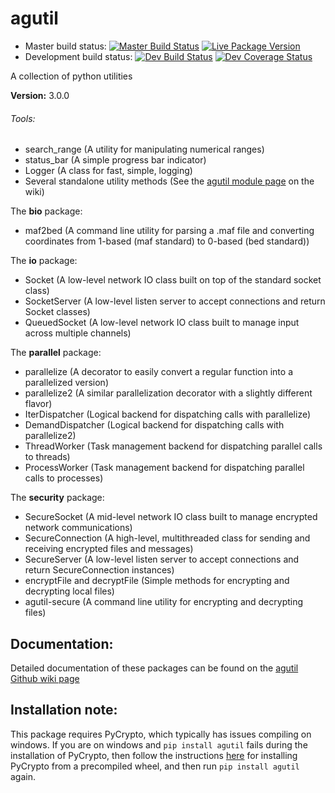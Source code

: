 # agutil
* Master build status: [![Master Build Status](https://travis-ci.org/agraubert/agutil.svg?branch=master)](https://travis-ci.org/agraubert/agutil) [![Live Package Version](https://img.shields.io/pypi/v/agutil.svg)](https://pypi.python.org/pypi/agutil)
* Development build status: [![Dev Build Status](https://travis-ci.org/agraubert/agutil.svg?branch=dev)](https://travis-ci.org/agraubert/agutil) [![Dev Coverage Status](https://coveralls.io/repos/github/agraubert/agutil/badge.svg?branch=dev)](https://coveralls.io/github/agraubert/agutil?branch=dev)

A collection of python utilities

__Version:__ 3.0.0

###### Tools:
* search_range (A utility for manipulating numerical ranges)
* status_bar (A simple progress bar indicator)
* Logger (A class for fast, simple, logging)
* Several standalone utility methods (See the [agutil module page](https://github.com/agraubert/agutil/wiki/agutil-%28main-module%29) on the wiki)

The __bio__ package:

* maf2bed (A command line utility for parsing a .maf file and converting coordinates from 1-based (maf standard) to 0-based (bed standard))

The __io__ package:

* Socket (A low-level network IO class built on top of the standard socket class)
* SocketServer (A low-level listen server to accept connections and return Socket classes)
* QueuedSocket (A low-level network IO class built to manage input across multiple channels)

The __parallel__ package:

* parallelize (A decorator to easily convert a regular function into a parallelized version)
* parallelize2 (A similar parallelization decorator with a slightly different flavor)
* IterDispatcher (Logical backend for dispatching calls with parallelize)
* DemandDispatcher (Logical backend for dispatching calls with parallelize2)
* ThreadWorker (Task management backend for dispatching parallel calls to threads)
* ProcessWorker (Task management backend for dispatching parallel calls to processes)

The __security__ package:

* SecureSocket (A mid-level network IO class built to manage encrypted network communications)
* SecureConnection (A high-level, multithreaded class for sending and receiving encrypted files and messages)
* SecureServer (A low-level listen server to accept connections and return SecureConnection instances)
* encryptFile and decryptFile (Simple methods for encrypting and decrypting local files)
* agutil-secure (A command line utility for encrypting and decrypting files)

## Documentation:
Detailed documentation of these packages can be found on the [agutil Github wiki page](https://github.com/agraubert/agutil/wiki)

## Installation note:
This package requires PyCrypto, which typically has issues compiling on windows.  If you are on windows and `pip install agutil` fails during the installation of PyCrypto, then follow the instructions [here](https://github.com/sfbahr/PyCrypto-Wheels) for installing PyCrypto from a precompiled wheel, and then run `pip install agutil` again.
